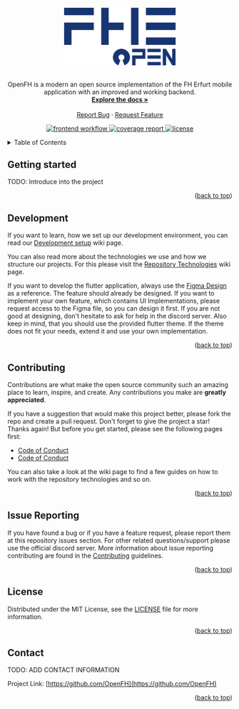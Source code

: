 <div id="top" />

<br />
<div align="center">
  <a href="http://infotition.de">
    <img src="./.github/assets/logo.png" width="250" alt="OpenFh logo" />
  </a>

  <br />
  <br />

  <p align="center">
    OpenFH is a modern an open source implementation of the FH Erfurt mobile application with an improved and working backend.
    <br />
    <a href="https://OpenFH.github.io/OpenFH/"><strong>Explore the docs »</strong></a>
    <br />
    <br />
    <a href="https://github.com/OpenFH/OpenFH/issues/newtemplate=bug_report.md">Report Bug</a>
    ·
    <a href="https://github.com/OpenFH/OpenFH/issues/newtemplate=feature_request.md">Request Feature</a>
  </p>

  <p align="center">
    <a href="https://github.com/OpenFH/OpenFH/actions/workflows/frontend_ci.yaml" title="workflow">
			<img src="https://img.shields.io/github/workflow/status/OpenFH/OpenFH/Frontend%20CI?label=APP&style=for-the-badge" alt="frontend workflow" />
		</a>
      <a href="https://codecov.io/gh/OpenFH/OpenFH" title="coverage report">
			<img src="https://img.shields.io/codecov/c/github/OpenFH/OpenFH?style=for-the-badge" alt="coverage report" />
		</a>
  	<a href="https://github.com/OpenFH/OpenFH/blob/main/LICENSE" title="license">
			<img src="https://img.shields.io/github/license/OpenFH/OpenFH?style=for-the-badge" alt="license" />
		</a>
  </p>
</div>

<details>
  <summary>Table of Contents</summary>
  <ol>
    <li><a href="#getting-started">Getting Started</a></li>
    <li><a href="#development">Development</a></li>
    <li><a href="#contributing">Contributing</a></li>
    <li><a href="#issue-reporting">Issue Reporting</a></li>
    <li><a href="#license">License</a></li>
    <li><a href="#contact">Contact</a></li>
  </ol>
</details>

## Getting started

TODO: Introduce into the project

<p align="right">(<a href="#top">back to top</a>)</p>

## Development

If you want to learn, how we set up our development environment, you can read our [Development setup](https://github.com/OpenFH/OpenFH/wiki/2-Development-setup) wiki page.

You can also read more about the technologies we use and how we structure our projects. For this please visit the [Repository Technologies](https://github.com/OpenFH/OpenFH/wiki/1-Repository-Technologies) wiki page.

If you want to develop the flutter application, always use the [Figma Design](https://www.figma.com/file/PZFwJkf3Dixewg2D3gOZ8I/OpenFH-Design-System?node-id=0%3A1) as a reference. The feature should already be designed. If you want to implement your own feature, which contains UI Implementations, please request access to the Figma file, so you can design it first. If you are not good at designing, don't hesitate to ask for help in the discord server. Also keep in mind, that you should use the provided flutter theme. If the theme does not fit your needs, extend it and use your own implementation.

<p align="right">(<a href="#top">back to top</a>)</p>

## Contributing

Contributions are what make the open source community such an amazing place to learn, inspire, and create. Any contributions you make are **greatly appreciated**.

If you have a suggestion that would make this project better, please fork the repo and create a pull request. Don't forget to give the project a star! Thanks again! But before you get started, please see the following pages first:

- [Code of Conduct](.github/CODE_OF_CONDUCT.md)
- [Code of Conduct](.github/CONTRIBUTING.md)

You can also take a look at the wiki page to find a few guides on how to work with the repository technologies and so on.

<p align="right">(<a href="#top">back to top</a>)</p>

## Issue Reporting

If you have found a bug or if you have a feature request, please report them at this repository issues section. For other related questions/support please use the official discord server. More information about issue reporting contributing are found in the [Contributing](./.github/CONTRIBUTING.md) guidelines.

<p align="right">(<a href="#top">back to top</a>)</p>

## License

Distributed under the MIT License, see the [LICENSE](./LICENSE) file for more information.

<p align="right">(<a href="#top">back to top</a>)</p>

## Contact

TODO: ADD CONTACT INFORMATION

Project Link: [https://github.com/OpenFH](https://github.com/OpenFH)

<p align="right">(<a href="#top">back to top</a>)</p>


